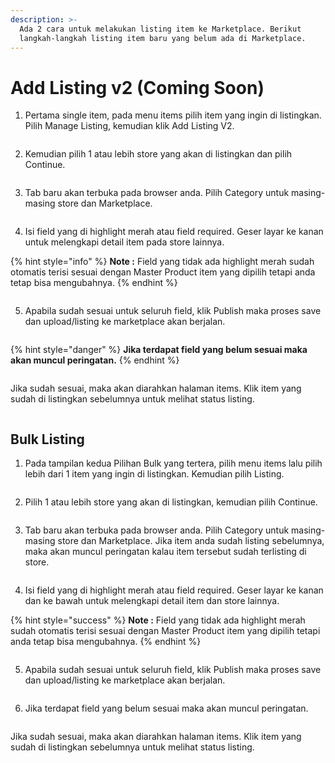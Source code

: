 ```yaml
---
description: >-
  Ada 2 cara untuk melakukan listing item ke Marketplace. Berikut
  langkah-langkah listing item baru yang belum ada di Marketplace.
---
```


# Add Listing v2 (Coming Soon)

1. Pertama single item, pada menu items pilih item yang ingin di listingkan. Pilih Manage Listing, kemudian klik Add Listing V2.

<figure><img src="../../.gitbook/assets/Add Listing v2 - Step 1 - Image (1).png" alt=""><figcaption></figcaption></figure>

2. Kemudian pilih 1 atau lebih store yang akan di listingkan dan pilih Continue.

<figure><img src="../../.gitbook/assets/Add Listing v2 - Step 2 - Image.png" alt=""><figcaption></figcaption></figure>

3. Tab baru akan terbuka pada browser anda. Pilih Category untuk masing-masing store dan Marketplace.

<figure><img src="../../.gitbook/assets/Add Listing v2 - Step 3 - Image.png" alt=""><figcaption></figcaption></figure>

4. Isi field yang di highlight merah atau field required. Geser layar ke kanan untuk melengkapi detail item pada store lainnya.

{% hint style="info" %}
**Note :** Field yang tidak ada highlight merah sudah otomatis terisi sesuai dengan Master Product item yang dipilih tetapi anda tetap bisa mengubahnya.
{% endhint %}

<figure><img src="../../.gitbook/assets/Add Listing v2 - Step 4 - Image.png" alt=""><figcaption></figcaption></figure>

5. Apabila sudah sesuai untuk seluruh field, klik Publish maka proses save dan upload/listing ke marketplace akan berjalan.

<figure><img src="../../.gitbook/assets/Add Listing v2 - Step 5 - Image_1.png" alt=""><figcaption></figcaption></figure>

{% hint style="danger" %}
**Jika terdapat field yang belum sesuai maka akan muncul peringatan.**
{% endhint %}

<figure><img src="../../.gitbook/assets/Add Listing v2 - Step 5 - Image_2.png" alt=""><figcaption></figcaption></figure>

Jika sudah sesuai, maka akan diarahkan halaman items. Klik item yang sudah di listingkan sebelumnya untuk melihat status listing.

<figure><img src="../../.gitbook/assets/Add Listing v2 - Step 5 - Image_3.png" alt=""><figcaption></figcaption></figure>

## Bulk Listing

1. Pada tampilan kedua Pilihan Bulk yang tertera, pilih menu items lalu pilih lebih dari 1 item yang ingin di listingkan. Kemudian pilih Listing.

<figure><img src="../../.gitbook/assets/Bulk Listing - Step 1 - Image (1).png" alt=""><figcaption></figcaption></figure>

2. Pilih 1 atau lebih store yang akan di listingkan, kemudian pilih Continue.

<figure><img src="../../.gitbook/assets/Bulk Listing - Step 2 - Image.png" alt=""><figcaption></figcaption></figure>

3. Tab baru akan terbuka pada browser anda. Pilih Category untuk masing-masing store dan Marketplace. Jika item anda sudah listing sebelumnya, maka akan muncul peringatan kalau item tersebut sudah terlisting di store.

<figure><img src="../../.gitbook/assets/Bulk Listing - Step 3 - Image.png" alt=""><figcaption></figcaption></figure>

4. Isi field yang di highlight merah atau field required. Geser layar ke kanan dan ke bawah untuk melengkapi detail item dan store lainnya.

{% hint style="success" %}
**Note :** Field yang tidak ada highlight merah sudah otomatis terisi sesuai dengan Master Product item yang dipilih tetapi anda tetap bisa mengubahnya.
{% endhint %}

<figure><img src="../../.gitbook/assets/Bulk Listing - Step 4 - Image.png" alt=""><figcaption></figcaption></figure>

5. Apabila sudah sesuai untuk seluruh field, klik Publish maka proses save dan upload/listing ke marketplace akan berjalan.

<figure><img src="../../.gitbook/assets/asdf.png" alt=""><figcaption></figcaption></figure>

6. Jika terdapat field yang belum sesuai maka akan muncul peringatan.

<figure><img src="../../.gitbook/assets/pkmn.png" alt=""><figcaption></figcaption></figure>

Jika sudah sesuai, maka akan diarahkan halaman items. Klik item yang sudah di listingkan sebelumnya untuk melihat status listing.

<figure><img src="../../.gitbook/assets/opk.png" alt=""><figcaption></figcaption></figure>
